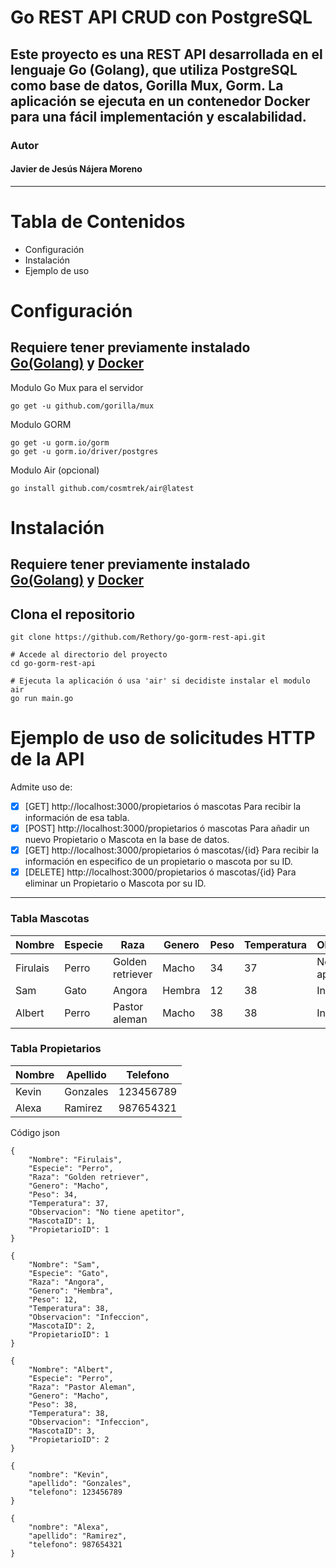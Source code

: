 # Go REST API CRUD con PostgreSQL
Este proyecto es una REST API desarrollada en el lenguaje Go (Golang), que utiliza PostgreSQL como base de datos, Gorilla Mux, Gorm. La aplicación se ejecuta en un contenedor Docker para una fácil implementación y escalabilidad.
---
### Autor
#### Javier de Jesús Nájera Moreno
---
# Tabla de Contenidos
- Configuración
- Instalación
- Ejemplo de uso

# Configuración
Requiere tener previamente instalado [Go(Golang)](https://go.dev) y [Docker](https://www.docker.com/products/docker-desktop/)
---

Modulo Go Mux para el servidor
```
go get -u github.com/gorilla/mux
```
Modulo GORM
```
go get -u gorm.io/gorm
go get -u gorm.io/driver/postgres
```
Modulo Air (opcional)
```
go install github.com/cosmtrek/air@latest
```

# Instalación
Requiere tener previamente instalado [Go(Golang)](https://go.dev) y [Docker](https://www.docker.com/products/docker-desktop/)
---

## Clona el repositorio
```
git clone https://github.com/Rethory/go-gorm-rest-api.git

# Accede al directorio del proyecto
cd go-gorm-rest-api

# Ejecuta la aplicación ó usa 'air' si decidiste instalar el modulo air
go run main.go
```
# Ejemplo de uso de solicitudes HTTP de la API

Admite uso de:
- [x] [GET] http://localhost:3000/propietarios ó mascotas Para recibir la información de esa tabla.
- [x] [POST] http://localhost:3000/propietarios ó mascotas Para añadir un nuevo Propietario o Mascota en la base de datos.
- [x] [GET] http://localhost:3000/propietarios ó mascotas/{id} Para recibir la información en especifico de un propietario o mascota por su ID.
- [x] [DELETE] http://localhost:3000/propietarios ó mascotas/{id} Para eliminar un Propietario o Mascota por su ID.
---
### Tabla Mascotas

| Nombre      | Especie  | Raza              | Genero  | Peso | Temperatura | Observación        | MascotaID | PropietarioID |
|-------------|----------|-------------------|---------|------|-------------|--------------------|-----------|---------------|
|Firulais     | Perro    | Golden retriever  | Macho   | 34   | 37          | No tiene apetito   | 1         | 1             |
|Sam          | Gato     | Angora            | Hembra  | 12   | 38          | Infección          | 2         | 1             |
|Albert       | Perro    | Pastor aleman     | Macho   | 38   | 38          | Infección          | 3         | 2             | 

### Tabla Propietarios

| Nombre     | Apellido       | Telefono      |
|------------|----------------|---------------|
| Kevin      | Gonzales       | 123456789     |
| Alexa      | Ramirez        | 987654321     |

Código json
```
{
    "Nombre": "Firulais",
    "Especie": "Perro",
    "Raza": "Golden retriever",
    "Genero": "Macho",
    "Peso": 34,
    "Temperatura": 37,
    "Observacion": "No tiene apetitor",
    "MascotaID": 1,
    "PropietarioID": 1
}
```
```
{
    "Nombre": "Sam",
    "Especie": "Gato",
    "Raza": "Angora",
    "Genero": "Hembra",
    "Peso": 12,
    "Temperatura": 38,
    "Observacion": "Infeccion",
    "MascotaID": 2,
    "PropietarioID": 1
}
```
```
{
    "Nombre": "Albert",
    "Especie": "Perro",
    "Raza": "Pastor Aleman",
    "Genero": "Macho",
    "Peso": 38,
    "Temperatura": 38,
    "Observacion": "Infeccion",
    "MascotaID": 3,
    "PropietarioID": 2
}
```
```
{
    "nombre": "Kevin",
    "apellido": "Gonzales",
    "telefono": 123456789
}
```
```
{
    "nombre": "Alexa",
    "apellido": "Ramirez",
    "telefono": 987654321
}
```



